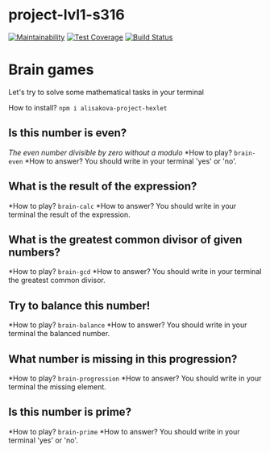 # project-lvl1-s316
[![Maintainability](https://api.codeclimate.com/v1/badges/bbaa70aa747d15555322/maintainability)](https://codeclimate.com/github/alisakova/project-lvl1-s316/maintainability)
[![Test Coverage](https://api.codeclimate.com/v1/badges/bbaa70aa747d15555322/test_coverage)](https://codeclimate.com/github/alisakova/project-lvl1-s316/test_coverage)
[![Build Status](https://travis-ci.org/alisakova/project-lvl1-s316.svg?branch=master)](https://travis-ci.org/alisakova/project-lvl1-s316)

Brain games
=====================
Let's try to solve some mathematical tasks in your terminal

How to install?
`npm i alisakova-project-hexlet`

Is this number is even?
-----------------------------------
_The even number divisible by zero without a modulo_
*How to play? 
`brain-even`
*How to answer? 
You should write in your terminal 'yes' or 'no'.


What is the result of the expression?
-----------------------------------
*How to play? 
`brain-calc`
*How to answer? 
You should write in your terminal the result of the expression.

What is the greatest common divisor of given numbers?
-----------------------------------
*How to play? 
`brain-gcd`
*How to answer? 
You should write in your terminal the greatest common divisor.

Try to balance this number!
-----------------------------------
*How to play? 
`brain-balance`
*How to answer? 
You should write in your terminal the balanced number.

What number is missing in this progression?
-----------------------------------
*How to play? 
`brain-progression`
*How to answer? 
You should write in your terminal the missing element.

Is this number is prime?
-----------------------------------
*How to play? 
`brain-prime`
*How to answer? 
You should write in your terminal 'yes' or 'no'.

